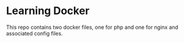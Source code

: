 # Learning Docker

This repo contains two docker files, one for php and one for nginx and associated config files.